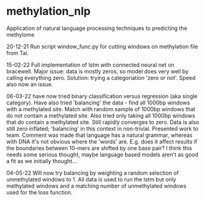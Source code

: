 # methylation_nlp
Application of natural language processing techniques to predicting the methylome

20-12-21 
Run script window_func.py for cutting windows on methylation file from Tai.

15-02-22
Full implementation of lstm with connected neural net on bracewell. Major issue: data is mostly zeros, so model does very well by calling everything zero.
Solution: trying a categoriation 'zero or not'.
Speed also now an issue.

06-03-22
have now tried binary classification versus regression (aka single category). Have also tried 'balancing' the data - find all 1000bp windows with a methylated site. Match with random sample of 1000bp windows that do not contain a methylated site. Also tried only taking all 1000bp windows that do contain a methylated site. Still rapidly converges to zero. Data is also still zero inflated; 'balancing' in this context in non-trivial. 
Presented work to team. Comment was made that language has a natural grammar, whereas with DNA it's not obvious where the 'words' are. E.g. does it affect results if the boundaries between 10-mers are shifted by one base pair? I think this needs some serious thought, maybe language based models aren't as good a fit as we initially thought...

04-05-22
Will now try balancing by weighting a random selection of unmethylated windows to 1. All data is used to run the lstm but only methylated windows and a matching number of unmethylated windows used for the loss function.
